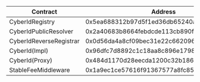 | Contract                | Address                                    |
| ----------------------- | ------------------------------------------ |
| CyberIdRegistry         | 0x5ea688312b97d5f1ed36db65240a2e04f1eb5899 |
| CyberIdPublicResolver   | 0x2a40683b8664febdcde113cb890f4ccd9b07f55e |
| CyberIdReverseRegistrar | 0x0d56da4a8cf09bec31e22c66209605ff7dfb8ea2 |
| CyberId(Impl)           | 0x96dfc7d8892c1c18aa8c896e17988fcf254a42f3 |
| CyberId(Proxy)          | 0x484d1170d28eecda1200c32b186c66be6e0332ec |
| StableFeeMiddleware     | 0x1a9ec1ce57616f91367577a8fc85d3f8b1ec8d18 |
